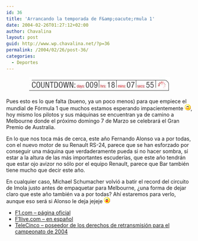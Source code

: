 ```yaml
---
id: 36
title: 'Arrancando la temporada de F&amp;oacute;rmula 1'
date: 2004-02-26T01:27:12+02:00
author: Chavalina
layout: post
guid: http://www.wp.chavalina.net/?p=36
permalink: /2004/02/26/post-36/
categories:
  - Deportes
---
```

<p align="center">
  <img src="./imagenes/fotos/countdown.jpg"  alt="countdown" />
</p>

<p align="left">
  Pues esto es lo que falta (bueno, ya un poco menos) para que empiece el mundial de F&oacute;rmula 1 que muchos estamos esperando impacientemente <img src="/imagenes/emoticonos/sonrisa.gif" alt="emo" />, hoy mismo los pilotos y sus máquinas se encuentran ya de camino a Melbourne donde el pr&oacute;ximo domingo 7 de Marzo se celebrará el Gran Premio de Australia.
</p>

<p align="left">
  En lo que nos toca más de cerca, este a&ntilde;o Fernando Alonso va a por todas, con el nuevo motor de su Renault RS-24, parece que se han esforzado por conseguir una máquina que verdaderamente pueda si no hacer sombra, s&iacute; estar a la altura de las más importantes escuder&iacute;as, que este a&ntilde;o tendrán que estar ojo avizor no s&oacute;lo por el equipo Renault, parece que Bar también tiene mucho que decir este a&ntilde;o.
</p>

<p align="left">
  En cualquier caso, Michael Schumacher volvi&oacute; a batir el record del circuito de Imola justo antes de empaquetar para Melbourne, &iquest;una forma de dejar claro que este a&ntilde;o también va a por todas? Ah&iacute; estaremos para verlo, aunque eso será si Alonso le deja jejeje <img src="/imagenes/emoticonos/risa.gif" alt="emo" />
</p>

  * <a href="http://www.f1.com" target="_blank">F1.com &#8211; página oficial</a>
  * <a href="http://f1.racing-live.com/es/index.html" target="_blank">F1live.com &#8211; en espa&ntilde;ol</a>
  * <a href="http://www.informativos.telecinco.es/dn_4600.htm" target="_blank">TeleCinco &#8211; poseedor de los derechos de retransmisi&oacute;n para el campeonato de 2004</a>